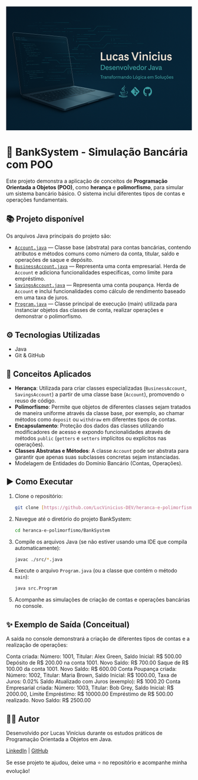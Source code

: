 ![Banner](https://github.com/LucVinicius-DEV/heranca-e-polimorfismo/blob/main/banner.png?raw=true)

# 🏦 BankSystem - Simulação Bancária com POO

Este projeto demonstra a aplicação de conceitos de **Programação Orientada a Objetos (POO)**, como **herança** e **polimorfismo**, para simular um sistema bancário básico. O sistema inclui diferentes tipos de contas e operações fundamentais.

## 📚 Projeto disponível

Os arquivos Java principais do projeto são:

-   [`Account.java`](./src/Account.java) — Classe base (abstrata) para contas bancárias, contendo atributos e métodos comuns como número da conta, titular, saldo e operações de saque e depósito.
-   [`BusinessAccount.java`](./src/BusinessAccount.java) — Representa uma conta empresarial. Herda de `Account` e adiciona funcionalidades específicas, como limite para empréstimo.
-   [`SavingsAccount.java`](./src/SavingsAccount.java) — Representa uma conta poupança. Herda de `Account` e inclui funcionalidades como cálculo de rendimento baseado em uma taxa de juros.
-   [`Program.java`](./src/Program.java) — Classe principal de execução (main) utilizada para instanciar objetos das classes de conta, realizar operações e demonstrar o polimorfismo.

## ⚙️ Tecnologias Utilizadas

-   Java
-   Git & GitHub

## 🧩 Conceitos Aplicados

-   **Herança**: Utilizada para criar classes especializadas (`BusinessAccount`, `SavingsAccount`) a partir de uma classe base (`Account`), promovendo o reuso de código.
-   **Polimorfismo**: Permite que objetos de diferentes classes sejam tratados de maneira uniforme através da classe base, por exemplo, ao chamar métodos como `deposit` ou `withdraw` em diferentes tipos de contas.
-   **Encapsulamento**: Proteção dos dados das classes utilizando modificadores de acesso e expondo funcionalidades através de métodos `public` (`getters` e `setters` implícitos ou explícitos nas operações).
-   **Classes Abstratas e Métodos**: A classe `Account` pode ser abstrata para garantir que apenas suas subclasses concretas sejam instanciadas.
-   Modelagem de Entidades do Domínio Bancário (Contas, Operações).

## ▶️ Como Executar

1.  Clone o repositório:
    ```bash
    git clone [https://github.com/LucVinicius-DEV/heranca-e-polimorfismo.git](https://github.com/LucVinicius-DEV/heranca-e-polimorfismo.git)
    ```
2.  Navegue até o diretório do projeto BankSystem:
    ```bash
    cd heranca-e-polimorfismo/BankSystem
    ```
3.  Compile os arquivos Java (se não estiver usando uma IDE que compila automaticamente):
    ```bash
    javac ./src/*.java
    ```
4.  Execute o arquivo `Program.java` (ou a classe que contém o método `main`):
    ```bash
    java src.Program
    ```
5.  Acompanhe as simulações de criação de contas e operações bancárias no console.

## ✨ Exemplo de Saída (Conceitual)

A saída no console demonstrará a criação de diferentes tipos de contas e a realização de operações:

Conta criada:
Número: 1001, Titular: Alex Green, Saldo Inicial: R$ 500.00
Depósito de R$ 200.00 na conta 1001.
Novo Saldo: R$ 700.00
Saque de R$ 100.00 da conta 1001.
Novo Saldo: R$ 600.00
Conta Poupança criada:
Número: 1002, Titular: Maria Brown, Saldo Inicial: R$ 1000.00, Taxa de Juros: 0.02%
Saldo Atualizado com Juros (exemplo): R$ 1000.20
Conta Empresarial criada:
Número: 1003, Titular: Bob Grey, Saldo Inicial: R$ 2000.00, Limite Empréstimo: R$ 10000.00
Empréstimo de R$ 500.00 realizado.
Novo Saldo: R$ 2500.00


## 👨‍💻 Autor

Desenvolvido por Lucas Vinícius durante os estudos práticos de Programação Orientada a Objetos em Java.

[LinkedIn](https://www.linkedin.com/in/lucas-vin%C3%ADcius-05b41a35b/) | [GitHub](https://github.com/LucVinicius-DEV)

Se esse projeto te ajudou, deixe uma ⭐ no repositório e acompanhe minha evolução!

